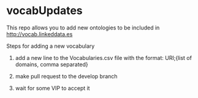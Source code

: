 # vocabUpdates
This repo allows you to add new ontologies to be included in http://vocab.linkeddata.es

Steps for adding a new vocabulary

1) add a new line to the Vocabularies.csv file with the format: URI;{list of domains, comma separated}

2) make pull request to the develop branch

3) wait for some VIP to accept it
